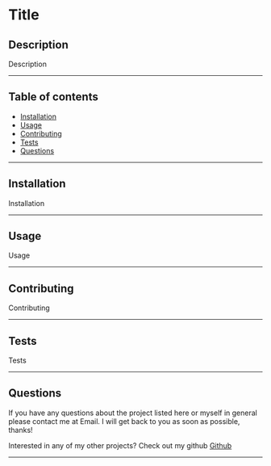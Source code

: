 
    
# Title



## Description

Description

---

## Table of contents

* [Installation](#installation)
* [Usage](#usage)
* [Contributing](#contributing)
* [Tests](#tests)
* [Questions](#questions)

---

## Installation

Installation

---

## Usage

Usage

---

## Contributing

Contributing

---

## Tests

Tests

---

## Questions

If you have any questions about the project listed here or myself in general please contact me at Email. I will get back to you as soon as possible, thanks!

Interested in any of my other projects? Check out my github [Github](https://github.com/Github)

---